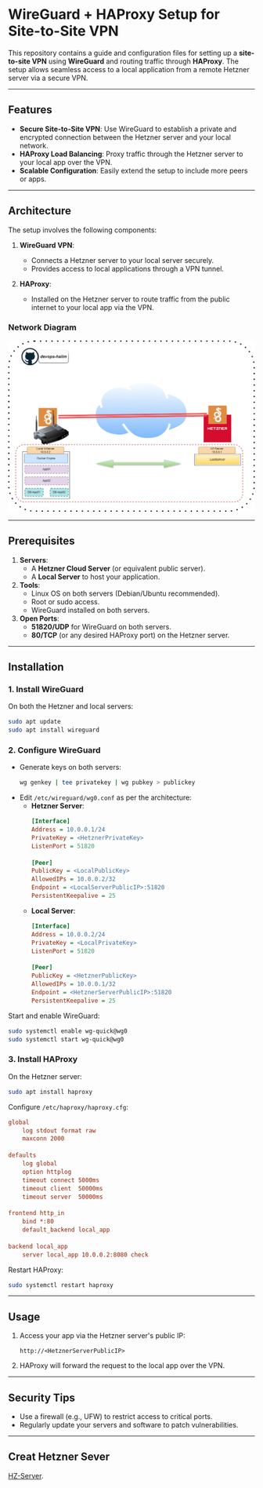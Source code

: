 
# WireGuard + HAProxy Setup for Site-to-Site VPN 

This repository contains a guide and configuration files for setting up a **site-to-site VPN** using **WireGuard** and routing traffic through **HAProxy**. The setup allows seamless access to a local application from a remote Hetzner server via a secure VPN.

---

## Features
- **Secure Site-to-Site VPN**: Use WireGuard to establish a private and encrypted connection between the Hetzner server and your local network.
- **HAProxy Load Balancing**: Proxy traffic through the Hetzner server to your local app over the VPN.
- **Scalable Configuration**: Easily extend the setup to include more peers or apps.

---

## Architecture
The setup involves the following components:

1. **WireGuard VPN**:
   - Connects a Hetzner server to your local server securely.
   - Provides access to local applications through a VPN tunnel.

2. **HAProxy**:
   - Installed on the Hetzner server to route traffic from the public internet to your local app via the VPN.

### Network Diagram
![Architecture Diagram](vpn.png)

---

## Prerequisites
1. **Servers**:
   - A **Hetzner Cloud Server** (or equivalent public server).
   - A **Local Server** to host your application.
2. **Tools**:
   - Linux OS on both servers (Debian/Ubuntu recommended).
   - Root or sudo access.
   - WireGuard installed on both servers.
3. **Open Ports**:
   - **51820/UDP** for WireGuard on both servers.
   - **80/TCP** (or any desired HAProxy port) on the Hetzner server.

---

## Installation

### 1. Install WireGuard
On both the Hetzner and local servers:
```bash
sudo apt update
sudo apt install wireguard
```

### 2. Configure WireGuard
- Generate keys on both servers:
  ```bash
  wg genkey | tee privatekey | wg pubkey > publickey
  ```
- Edit `/etc/wireguard/wg0.conf` as per the architecture:
  - **Hetzner Server**:
    ```ini
    [Interface]
    Address = 10.0.0.1/24
    PrivateKey = <HetznerPrivateKey>
    ListenPort = 51820

    [Peer]
    PublicKey = <LocalPublicKey>
    AllowedIPs = 10.0.0.2/32
    Endpoint = <LocalServerPublicIP>:51820
    PersistentKeepalive = 25
    ```
  - **Local Server**:
    ```ini
    [Interface]
    Address = 10.0.0.2/24
    PrivateKey = <LocalPrivateKey>
    ListenPort = 51820

    [Peer]
    PublicKey = <HetznerPublicKey>
    AllowedIPs = 10.0.0.1/32
    Endpoint = <HetznerServerPublicIP>:51820
    PersistentKeepalive = 25
    ```

Start and enable WireGuard:
```bash
sudo systemctl enable wg-quick@wg0
sudo systemctl start wg-quick@wg0
```

### 3. Install HAProxy
On the Hetzner server:
```bash
sudo apt install haproxy
```

Configure `/etc/haproxy/haproxy.cfg`:
```ini
global
    log stdout format raw
    maxconn 2000

defaults
    log global
    option httplog
    timeout connect 5000ms
    timeout client  50000ms
    timeout server  50000ms

frontend http_in
    bind *:80
    default_backend local_app

backend local_app
    server local_app 10.0.0.2:8080 check
```

Restart HAProxy:
```bash
sudo systemctl restart haproxy
```

---

## Usage
1. Access your app via the Hetzner server's public IP:
   ```
   http://<HetznerServerPublicIP>
   ```
2. HAProxy will forward the request to the local app over the VPN.

---

## Security Tips
- Use a firewall (e.g., UFW) to restrict access to critical ports.
- Regularly update your servers and software to patch vulnerabilities.

---

## Creat Hetzner Sever 
[HZ-Server](https://github.com/devops-halim/opentofu/tree/hz_cloud).

